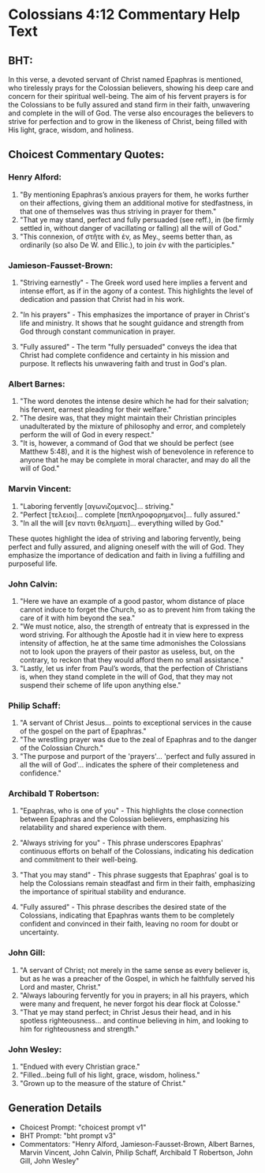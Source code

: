 # Colossians 4:12 Commentary Help Text

## BHT:
In this verse, a devoted servant of Christ named Epaphras is mentioned, who tirelessly prays for the Colossian believers, showing his deep care and concern for their spiritual well-being. The aim of his fervent prayers is for the Colossians to be fully assured and stand firm in their faith, unwavering and complete in the will of God. The verse also encourages the believers to strive for perfection and to grow in the likeness of Christ, being filled with His light, grace, wisdom, and holiness.

## Choicest Commentary Quotes:
### Henry Alford:
1. "By mentioning Epaphras’s anxious prayers for them, he works further on their affections, giving them an additional motive for stedfastness, in that one of themselves was thus striving in prayer for them."
2. "That ye may stand, perfect and fully persuaded (see reff.), in (be firmly settled in, without danger of vacillating or falling) all the will of God."
3. "This connexion, of στῆτε with ἐν, as Mey., seems better than, as ordinarily (so also De W. and Ellic.), to join ἐν with the participles."

### Jamieson-Fausset-Brown:
1. "Striving earnestly" - The Greek word used here implies a fervent and intense effort, as if in the agony of a contest. This highlights the level of dedication and passion that Christ had in his work. 

2. "In his prayers" - This emphasizes the importance of prayer in Christ's life and ministry. It shows that he sought guidance and strength from God through constant communication in prayer. 

3. "Fully assured" - The term "fully persuaded" conveys the idea that Christ had complete confidence and certainty in his mission and purpose. It reflects his unwavering faith and trust in God's plan.

### Albert Barnes:
1. "The word denotes the intense desire which he had for their salvation; his fervent, earnest pleading for their welfare."
2. "The desire was, that they might maintain their Christian principles unadulterated by the mixture of philosophy and error, and completely perform the will of God in every respect."
3. "It is, however, a command of God that we should be perfect (see Matthew 5:48), and it is the highest wish of benevolence in reference to anyone that he may be complete in moral character, and may do all the will of God."

### Marvin Vincent:
1. "Laboring fervently [αγωνιζομενος]... striving." 
2. "Perfect [τελειοι]... complete [πεπληροφορημενοι]... fully assured." 
3. "In all the will [εν παντι θεληματι]... everything willed by God."

These quotes highlight the idea of striving and laboring fervently, being perfect and fully assured, and aligning oneself with the will of God. They emphasize the importance of dedication and faith in living a fulfilling and purposeful life.

### John Calvin:
1. "Here we have an example of a good pastor, whom distance of place cannot induce to forget the Church, so as to prevent him from taking the care of it with him beyond the sea."
2. "We must notice, also, the strength of entreaty that is expressed in the word striving. For although the Apostle had it in view here to express intensity of affection, he at the same time admonishes the Colossians not to look upon the prayers of their pastor as useless, but, on the contrary, to reckon that they would afford them no small assistance."
3. "Lastly, let us infer from Paul’s words, that the perfection of Christians is, when they stand complete in the will of God, that they may not suspend their scheme of life upon anything else."

### Philip Schaff:
1. "A servant of Christ Jesus... points to exceptional services in the cause of the gospel on the part of Epaphras." 
2. "The wrestling prayer was due to the zeal of Epaphras and to the danger of the Colossian Church."
3. "The purpose and purport of the 'prayers'... 'perfect and fully assured in all the will of God'... indicates the sphere of their completeness and confidence."

### Archibald T Robertson:
1. "Epaphras, who is one of you" - This highlights the close connection between Epaphras and the Colossian believers, emphasizing his relatability and shared experience with them.

2. "Always striving for you" - This phrase underscores Epaphras' continuous efforts on behalf of the Colossians, indicating his dedication and commitment to their well-being.

3. "That you may stand" - This phrase suggests that Epaphras' goal is to help the Colossians remain steadfast and firm in their faith, emphasizing the importance of spiritual stability and endurance.

4. "Fully assured" - This phrase describes the desired state of the Colossians, indicating that Epaphras wants them to be completely confident and convinced in their faith, leaving no room for doubt or uncertainty.

### John Gill:
1. "A servant of Christ; not merely in the same sense as every believer is, but as he was a preacher of the Gospel, in which he faithfully served his Lord and master, Christ."
2. "Always labouring fervently for you in prayers; in all his prayers, which were many and frequent, he never forgot his dear flock at Colosse."
3. "That ye may stand perfect; in Christ Jesus their head, and in his spotless righteousness... and continue believing in him, and looking to him for righteousness and strength."

### John Wesley:
1. "Endued with every Christian grace."
2. "Filled...being full of his light, grace, wisdom, holiness."
3. "Grown up to the measure of the stature of Christ."


## Generation Details
- Choicest Prompt: "choicest prompt v1"
- BHT Prompt: "bht prompt v3"
- Commentators: "Henry Alford, Jamieson-Fausset-Brown, Albert Barnes, Marvin Vincent, John Calvin, Philip Schaff, Archibald T Robertson, John Gill, John Wesley"
